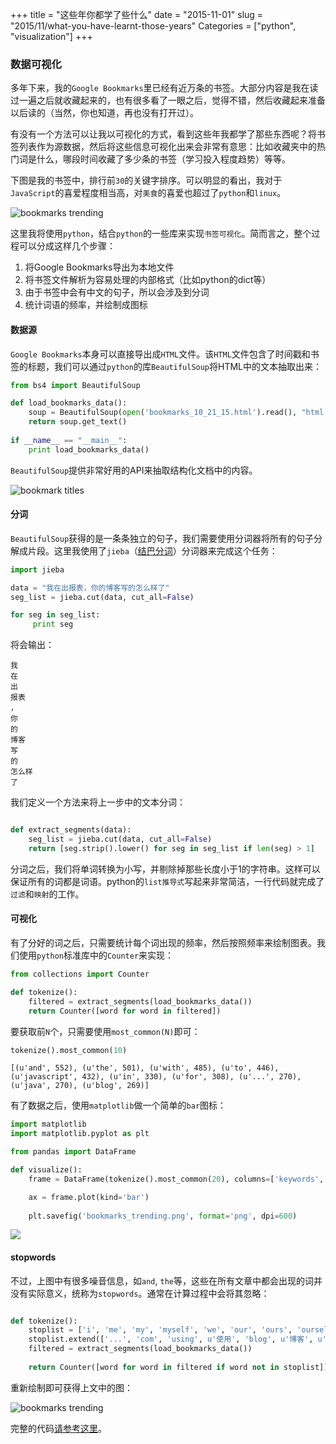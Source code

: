 +++
title = "这些年你都学了些什么"
date = "2015-11-01"
slug = "2015/11/what-you-have-learnt-those-years"
Categories = ["python", "visualization"]
+++

### 数据可视化

多年下来，我的`Google Bookmarks`里已经有近万条的书签。大部分内容是我在读过一遍之后就收藏起来的，也有很多看了一眼之后，觉得不错，然后收藏起来准备以后读的（当然，你也知道，再也没有打开过）。

有没有一个方法可以让我以可视化的方式，看到这些年我都学了那些东西呢？将书签列表作为源数据，然后将这些信息可视化出来会非常有意思：比如收藏夹中的热门词是什么，哪段时间收藏了多少条的书签（学习投入程度趋势）等等。

下图是我的书签中，排行前`30`的关键字排序。可以明显的看出，我对于`JavaScript`的喜爱程度相当高，对`美食`的喜爱也超过了`python`和`linux`。

![bookmarks trending](/images/2015/11/bookmarks-trending-resized.png)

这里我将使用`python`，结合`python`的一些库来实现`书签可视化`。简而言之，整个过程可以分成这样几个步骤：

1.	将Google Bookmarks导出为本地文件
2. 将书签文件解析为容易处理的内部格式（比如python的dict等）
3. 由于书签中会有中文的句子，所以会涉及到分词
4. 统计词语的频率，并绘制成图标

#### 数据源

`Google Bookmarks`本身可以直接导出成`HTML`文件。该`HTML`文件包含了时间戳和书签的标题，我们可以通过`python`的库`BeautifulSoup`将HTML中的文本抽取出来：

```python
from bs4 import BeautifulSoup

def load_bookmarks_data():
	soup = BeautifulSoup(open('bookmarks_10_21_15.html').read(), "html.parser")
	return soup.get_text()
	
if __name__ == "__main__":
	print load_bookmarks_data()	
```

`BeautifulSoup`提供非常好用的API来抽取结构化文档中的内容。

![bookmark titles](/images/2015/11/bookmark-titles-resized.png)

#### 分词

`BeautifulSoup`获得的是一条条独立的句子，我们需要使用分词器将所有的句子分解成片段。这里我使用了`jieba`（[结巴分词](https://github.com/fxsjy/jieba)）分词器来完成这个任务：

```python
import jieba

data = "我在出报表，你的博客写的怎么样了"
seg_list = jieba.cut(data, cut_all=False)

for seg in seg_list:
     print seg
```

将会输出：

```
我
在
出
报表
，
你
的
博客
写
的
怎么样
了
```


我们定义一个方法来将上一步中的文本分词：

```python

def extract_segments(data):
	seg_list = jieba.cut(data, cut_all=False)
	return [seg.strip().lower() for seg in seg_list if len(seg) > 1]
```

分词之后，我们将单词转换为小写，并剔除掉那些长度小于1的字符串。这样可以保证所有的词都是词语。python的`list推导式`写起来非常简洁，一行代码就完成了`过滤`和`映射`的工作。


#### 可视化

有了分好的词之后，只需要统计每个词出现的频率，然后按照频率来绘制图表。我们使用`python`标准库中的`Counter`来实现：

```python
from collections import Counter

def tokenize():	
	filtered = extract_segments(load_bookmarks_data())
	return Counter([word for word in filtered])
```

要获取前`N`个，只需要使用`most_common(N)`即可：

```python
tokenize().most_common(10)
```

```
[(u'and', 552), (u'the', 501), (u'with', 485), (u'to', 446), (u'javascript', 432), (u'in', 330), (u'for', 308), (u'...', 270), (u'java', 270), (u'blog', 269)]
```

有了数据之后，使用`matplotlib`做一个简单的`bar`图标：

```python
import matplotlib
import matplotlib.pyplot as plt

from pandas import DataFrame

def visualize():
	frame = DataFrame(tokenize().most_common(20), columns=['keywords', 'frequencies'])

	ax = frame.plot(kind='bar')
	
	plt.savefig('bookmarks_trending.png', format='png', dpi=600)
```

![](/images/2015/11/bookmarks-trending-with-stops-resized.png)
#### stopwords

不过，上图中有很多噪音信息，如`and`, `the`等，这些在所有文章中都会出现的词并没有实际意义，统称为`stopwords`。通常在计算过程中会将其忽略：

```python

def tokenize():	
	stoplist = ['i', 'me', 'my', 'myself', 'we', 'our', 'ours', 'ourselves', 'you', 'your', 'yours', 'yourself', 'yourselves', 'he', 'him', 'his', 'himself', 'she', 'her', 'hers', 'herself', 'it', 'its', 'itself', 'they', 'them', 'their', 'theirs', 'themselves', 'what', 'which', 'who', 'whom', 'this', 'that', 'these', 'those', 'am', 'is', 'are', 'was', 'were', 'be', 'been', 'being', 'have', 'has', 'had', 'having', 'do', 'does', 'did', 'doing', 'a', 'an', 'the', 'and', 'but', 'if', 'or', 'because', 'as', 'until', 'while', 'of', 'at', 'by', 'for', 'with', 'about', 'against', 'between', 'into', 'through', 'during', 'before', 'after', 'above', 'below', 'to', 'from', 'up', 'down', 'in', 'out', 'on', 'off', 'over', 'under', 'again', 'further', 'then', 'once', 'here', 'there', 'when', 'where', 'why', 'how', 'all', 'any', 'both', 'each', 'few', 'more', 'most', 'other', 'some', 'such', 'no', 'nor', 'not', 'only', 'own', 'same', 'so', 'than', 'too', 'very', 's', 't', 'can', 'will', 'just', 'don', 'should', 'now']
	stoplist.extend(['...', 'com', 'using', u'使用', 'blog', u'博客', u'博客园', u'做法', u'论坛', 'part', u'部分', u'天下'])
	filtered = extract_segments(load_bookmarks_data())
	
	return Counter([word for word in filtered if word not in stoplist])
```

重新绘制即可获得上文中的图：

![bookmarks trending](/images/2015/11/bookmarks-trending-resized.png)

完整的代码[请参考这里](https://github.com/abruzzi/bookmarks-viz)。
